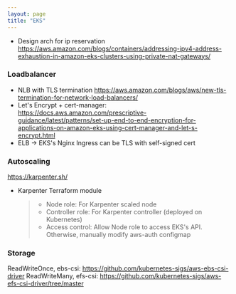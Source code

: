 ```yaml
---
layout: page
title: "EKS"
---
```


* Design arch for ip reservation https://aws.amazon.com/blogs/containers/addressing-ipv4-address-exhaustion-in-amazon-eks-clusters-using-private-nat-gateways/ 


### Loadbalancer
* NLB with TLS termination https://aws.amazon.com/blogs/aws/new-tls-termination-for-network-load-balancers/
* Let's Encrypt + cert-manager: https://docs.aws.amazon.com/prescriptive-guidance/latest/patterns/set-up-end-to-end-encryption-for-applications-on-amazon-eks-using-cert-manager-and-let-s-encrypt.html
* ELB -> EKS's Nginx Ingress can be TLS with self-signed cert

### Autoscaling
https://karpenter.sh/

* Karpenter Terraform module
  > * Node role: For Karpenter scaled node
  > * Controller role: For Karpenter controller (deployed on Kubernetes)
  > * Access control: Allow Node role to access EKS's API. Otherwise, manually modify aws-auth configmap

### Storage
ReadWriteOnce, ebs-csi: https://github.com/kubernetes-sigs/aws-ebs-csi-driver
ReadWriteMany, efs-csi: https://github.com/kubernetes-sigs/aws-efs-csi-driver/tree/master
